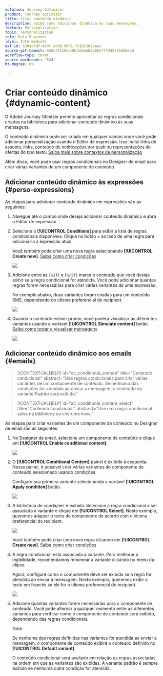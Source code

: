 ```yaml
---
solution: Journey Optimizer
product: journey optimizer
title: Criar conteúdo dinâmico
description: Saiba como adicionar dinâmica às suas mensagens.
feature: Personalization
topic: Personalization
role: Data Engineer
level: Intermediate
exl-id: 639ad7df-0d0f-4c9b-95d1-f3101267aae2
source-git-commit: 020c4fb18cbd0c10a6eb92865f7f0457e5db8bc0
workflow-type: tm+mt
source-wordcount: '524'
ht-degree: 0%

---
```


# Criar conteúdo dinâmico {#dynamic-content}

O Adobe Journey Otimizer permite aproveitar as regras condicionais criadas na biblioteca para adicionar conteúdo dinâmico às suas mensagens.

O conteúdo dinâmico pode ser criado em qualquer campo onde você pode adicionar personalização usando o Editor de expressão. Isso inclui linha de assunto, links, conteúdo de notificações por push ou representações de ofertas do tipo texto. [Saiba mais sobre contextos de personalização](personalization-contexts.md)

Além disso, você pode usar regras condicionais no Designer de email para criar várias variantes de um componente de conteúdo.

## Adicionar conteúdo dinâmico às expressões {#perso-expressions}

As etapas para adicionar conteúdo dinâmico em expressões são as seguintes:

1. Navegue até o campo onde deseja adicionar conteúdo dinâmico e abra o Editor de expressão.

1. Selecione o **[!UICONTROL Conditions]** para exibir a lista de regras condicionais disponíveis. Clique no botão + ao lado de uma regra para adicioná-la à expressão atual.

   Você também pode criar uma nova regra selecionando **[!UICONTROL Create new]**. [Saiba como criar condições](create-conditions.md)

   ![](assets/conditions-expression.png)

1. Adicione entre as `{%if}` e `{%/if}` marca o conteúdo que você deseja exibir se a regra condicional for atendida. Você pode adicionar quantas regras forem necessárias para criar várias variantes de uma expressão.

   No exemplo abaixo, duas variantes foram criadas para um conteúdo SMS, dependendo do idioma preferencial do recipient.

   ![](assets/conditions-language-sample.png)

1. Quando o conteúdo estiver pronto, você poderá visualizar as diferentes variantes usando a variável **[!UICONTROL Simulate content]** botão. [Saiba como testar e visualizar mensagens](../email/preview.md)

   ![](assets/conditions-preview.png)

## Adicionar conteúdo dinâmico aos emails {#emails}

>[!CONTEXTUALHELP]
>id="ac_conditional_content"
>title="Conteúdo condicional"
>abstract="Use regras condicionais para criar várias variantes de um componente de conteúdo. Se nenhuma das condições for atendida ao enviar a mensagem, o conteúdo da variante Padrão será exibido."

>[!CONTEXTUALHELP]
>id="ac_conditional_content_select"
>title="Conteúdo condicional"
>abstract="Use uma regra condicional salva na biblioteca ou crie uma nova."

As etapas para criar variantes de um componente de conteúdo no Designer de email são as seguintes:

1. No Designer de email, selecione um componente de conteúdo e clique em **[!UICONTROL Enable conditional content]**.

   ![](assets/conditions-enable-conditional.png)

1. O **[!UICONTROL Conditional Content]** painel é exibido à esquerda. Nesse painel, é possível criar várias variantes do componente de conteúdo selecionado usando condições.

   Configure sua primeira variante selecionando a variável **[!UICONTROL Apply condition]** botão.

   ![](assets/conditions-apply.png)

1. A biblioteca de condições é exibida. Selecione a regra condicional a ser associada à variante e clique em **[!UICONTROL Select]**. Neste exemplo, queremos adaptar o texto do componente de acordo com o idioma preferencial do recipient.

   ![](assets/conditions-select.png)

   Você também pode criar uma nova regra clicando em **[!UICONTROL Create new]**. [Saiba como criar condições](create-conditions.md)

1. A regra condicional está associada à variante. Para melhorar a legibilidade, recomendamos renomear a variante clicando no menu da elipse.

   Agora, configure como o componente deve ser exibido se a regra for atendida ao enviar a mensagem. Neste exemplo, queremos exibir o texto em francês se ele for o idioma preferencial do recipient.

   ![](assets/conditions-design.png)

1. Adicione quantas variantes forem necessárias para o componente de conteúdo. Você pode alternar a qualquer momento entre as diferentes variantes para verificar como o componente de conteúdo será exibido, dependendo das regras condicionais.

   >[!NOTE]
   >Se nenhuma das regras definidas nas variantes for atendida ao enviar a mensagem, o componente de conteúdo exibirá o conteúdo definido no **[!UICONTROL Default variant]**.
   >
   >O conteúdo condicional será avaliado em relação às regras associadas na ordem em que as variantes são exibidas. A variante padrão é sempre exibida se nenhuma outra condição for atendida.
